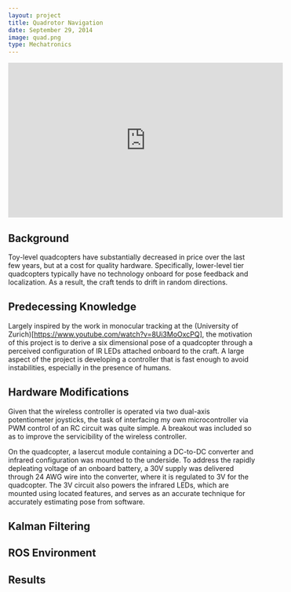 ```yaml
---
layout: project
title: Quadrotor Navigation
date: September 29, 2014
image: quad.png
type: Mechatronics
---
```


<center><iframe width="560" height="315" src="https://www.youtube.com/watch?v=iVoB7m8_3Ho" frameborder="0" allowfullscreen></iframe></center>

## Background
Toy-level quadcopters have substantially decreased in price over the last few years, but at a cost for quality hardware.  Specifically, lower-level tier quadcopters typically have no technology onboard for pose feedback and localization.  As a result, the craft tends to drift in random directions.

## Predecessing Knowledge
Largely inspired by the work in monocular tracking at the (University of Zurich)[https://www.youtube.com/watch?v=8Ui3MoOxcPQ], the motivation of this project is to derive a six dimensional pose of a quadcopter through a perceived configuration of IR LEDs attached onboard to the craft.  A large aspect of the project is developing a controller that is fast enough to avoid instabilities, especially in the presence of humans.

## Hardware Modifications
Given that the wireless controller is operated via two dual-axis potentiometer joysticks, the task of interfacing my own microcontroller via PWM control of an RC circuit was quite simple.  A breakout was included so as to improve the servicibility of the wireless controller.

On the quadcopter, a lasercut module containing a DC-to-DC converter and infrared configuration was mounted to the underside.  To address the rapidly depleating voltage of an onboard battery, a 30V supply was delivered through 24 AWG wire into the converter, where it is regulated to 3V for the quadcopter.  The 3V circuit also powers the infrared LEDs, which are mounted using located features, and serves as an accurate technique for accurately estimating pose from software.

## Kalman Filtering


## ROS Environment


## Results


